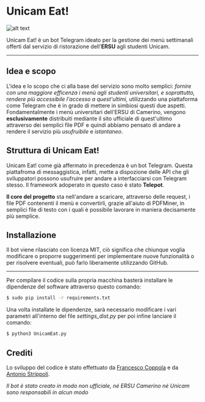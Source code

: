 # Unicam Eat!

![alt text](https://i.imgur.com/oxhwj19.png "UnicamEat!")

Unicam Eat! è un bot Telegram ideato per la gestione dei menù settimanali offerti dal servizio di ristorazione dell'**ERSU** agli studenti Unicam.

***

## Idea e scopo

L'idea e lo scopo che ci alla base del servizio sono molto semplici: *fornire con una maggiore efficenza i menù agli studenti universitari, e soprattutto, rendere più accessibile l'accesso a quest'ultimi,* utilizzando una piattaforma come Telegram che è in grado di mettere in simbiosi questi due aspetti.
Fondamentalmente i menù universitari dell'ERSU di Camerino, vengono **esclusivamente** distribuiti mediante il sito ufficiale di quest'ultimo attraverso dei semplici file PDF e quindi abbiamo pensato di andare a rendere il servizio più *usufruibile* e *istantaneo*.

## Struttura di Unicam Eat!

Unicam Eat! come già affermato in precedenza è un bot Telegram. Questa piattafroma di messaggistica, infatti, mette a dispozione delle API che gli sviluppatori possono usufruire per andare a interfacciarsi con Telegram stesso. Il framework adoperato in questo caso è stato **Telepot**.

**Il core del progetto** sta nell'andare a scaricare, attraverso delle request, i file PDF contenenti il menù e convertirli, grazie all'aiuto di PDFMiner, in semplici file di testo con i quali è possibile lavorare in maniera decisamente più semplice.

## Installazione

Il bot viene rilasciato con licenza MIT, ciò significa che chiunque voglia modificare o proporre suggerimenti per implementare nuove funzionalità o per risolvere eventuali, può farlo liberamente utilizzando GitHub.

---

Per compilare il codice sulla propria macchina basterà installare le dipendenze del software attraverso questo comando:
```bash
$ sudo pip install -r requirements.txt
```
Una volta installate le dipendenze, sarà necessario modificare i vari parametri all'interno del file *settings_dist.py* per poi infine lanciare il comando:
```bash
$ python3 UnicamEat.py
```

## Crediti

Lo sviluppo del codice è stato effettuato da [Francesco Coppola](https://github.com/Azzeccagarbugli) e da [Antonio Strippoli](https://github.com/Porchetta).

*Il bot è stato creato in modo non ufficiale, né ERSU Camerino né Unicam sono responsabili in alcun modo*
